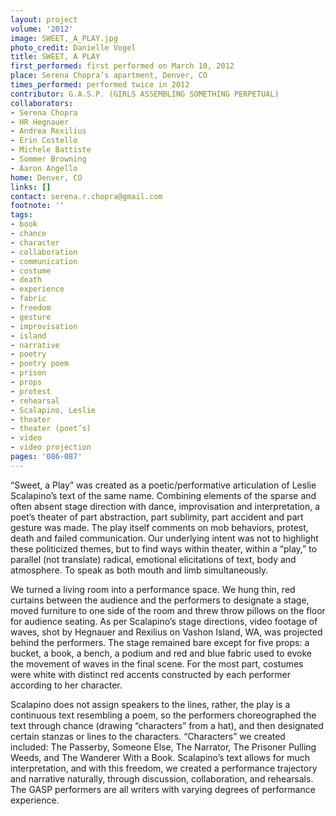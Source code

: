 ```yaml
---
layout: project
volume: '2012'
image: SWEET,_A_PLAY.jpg
photo_credit: Danielle Vogel
title: SWEET, A PLAY
first_performed: first performed on March 10, 2012
place: Serena Chopra’s apartment, Denver, CO
times_performed: performed twice in 2012
contributor: G.A.S.P. (GIRLS ASSEMBLING SOMETHING PERPETUAL)
collaborators:
- Serena Chopra
- HR Hegnauer
- Andrea Rexilius
- Erin Costello
- Michele Battiste
- Sommer Browning
- Aaron Angello
home: Denver, CO
links: []
contact: serena.r.chopra@gmail.com
footnote: ''
tags:
- book
- chance
- character
- collaboration
- communication
- costume
- death
- experience
- fabric
- freedom
- gesture
- improvisation
- island
- narrative
- poetry
- poetry poem
- prison
- props
- protest
- rehearsal
- Scalapino, Leslie
- theater
- theater (poet’s)
- video
- video projection
pages: '086-087'
---
```


“Sweet, a Play” was created as a poetic/performative articulation of Leslie Scalapino’s text of the same name. Combining elements of the sparse and often absent stage direction with dance, improvisation and interpretation, a poet’s theater of part abstraction, part sublimity, part accident and part gesture was made. The play itself comments on mob behaviors, protest, death and failed communication. Our underlying intent was not to highlight these politicized themes, but to find ways within theater, within a “play,” to parallel (not translate) radical, emotional elicitations of text, body and atmosphere. To speak as both mouth and limb simultaneously.

We turned a living room into a performance space. We hung thin, red curtains between the audience and the performers to designate a stage, moved furniture to one side of the room and threw throw pillows on the floor for audience seating. As per Scalapino’s stage directions, video footage of waves, shot by Hegnauer and Rexilius on Vashon Island, WA, was projected behind the performers. The stage remained bare except for five props: a bucket, a book, a bench, a podium and red and blue fabric used to evoke the movement of waves in the final scene. For the most part, costumes were white with distinct red accents constructed by each performer according to her character.

Scalapino does not assign speakers to the lines, rather, the play is a continuous text resembling a poem, so the performers choreographed the text through chance (drawing “characters” from a hat), and then designated certain stanzas or lines to the characters. “Characters” we created included: The Passerby, Someone Else, The Narrator, The Prisoner Pulling Weeds, and The Wanderer With a Book. Scalapino’s text allows for much interpretation, and with this freedom, we created a performance trajectory and narrative naturally, through discussion, collaboration, and rehearsals. The GASP performers are all writers with varying degrees of performance experience.
